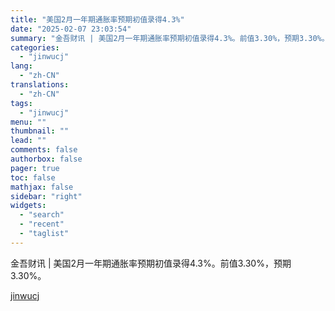 ```yaml
---
title: "美国2月一年期通胀率预期初值录得4.3%"
date: "2025-02-07 23:03:54"
summary: "金吾财讯 | 美国2月一年期通胀率预期初值录得4.3%。前值3.30%，预期3.30%。"
categories:
  - "jinwucj"
lang:
  - "zh-CN"
translations:
  - "zh-CN"
tags:
  - "jinwucj"
menu: ""
thumbnail: ""
lead: ""
comments: false
authorbox: false
pager: true
toc: false
mathjax: false
sidebar: "right"
widgets:
  - "search"
  - "recent"
  - "taglist"
---
```


金吾财讯 | 美国2月一年期通胀率预期初值录得4.3%。前值3.30%，预期3.30%。

[jinwucj](https://sky.szfiu.com/info/hk/details/265681092)
